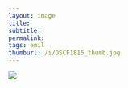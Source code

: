 ```yaml
---
layout: image
title: 
subtitle: 
permalink: 
tags: emil
thumburl: /i/DSCF1815_thumb.jpg
---
```

![]({{site.url}}/i/DSCF1815_thumb.jpg)